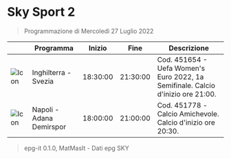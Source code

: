 # Sky Sport 2
> Programmazione di Mercoledì 27 Luglio 2022

||Programma|Inizio|Fine|Descrizione|
|---|---|---|---|---|
|![Icon](https://guidatv.sky.it/uuid/322331d0-e7f9-49eb-b865-8753010a00d1/cover?md5ChecksumParam=d6b78f8e9d85eba106bbd9a34c3adeb2)|Inghilterra - Svezia|18:30:00|21:30:00|Cod. 451654 - Uefa Women&#039;s Euro 2022, 1a Semifinale. Calcio d&#039;inizio ore 21:00.
|![Icon](https://guidatv.sky.it/uuid/369a4185-2b93-43d3-bb10-f699d67a637a/cover?md5ChecksumParam=61693a9a323a04744c96c3345d1046d3)|Napoli - Adana Demirspor|18:00:00|21:00:00|Cod. 451778 -Calcio Amichevole. Calcio d&#039;inizio ore 20:30.



 > epg-it 0.1.0, MatMasIt - Dati epg SKY